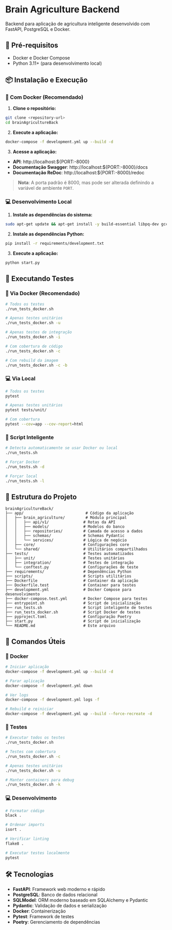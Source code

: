 # Brain Agriculture Backend

Backend para aplicação de agricultura inteligente desenvolvido com FastAPI, PostgreSQL e Docker.

## 🚀 Pré-requisitos

- Docker e Docker Compose
- Python 3.11+ (para desenvolvimento local)

## 📦 Instalação e Execução

### 🐳 Com Docker (Recomendado)

1. **Clone o repositório:**

```bash
git clone <repository-url>
cd brainAgricultureBack
```

2. **Execute a aplicação:**

```bash
docker-compose -f development.yml up --build -d
```

3. **Acesse a aplicação:**

- **API**: http://localhost:${PORT:-8000}
- **Documentação Swagger**: http://localhost:${PORT:-8000}/docs
- **Documentação ReDoc**: http://localhost:${PORT:-8000}/redoc

> **Nota**: A porta padrão é 8000, mas pode ser alterada definindo a variável de ambiente `PORT`.

### 💻 Desenvolvimento Local

1. **Instale as dependências do sistema:**

```bash
sudo apt-get update && apt-get install -y build-essential libpq-dev gcc
```

2. **Instale as dependências Python:**

```bash
pip install -r requirements/development.txt
```

3. **Execute a aplicação:**

```bash
python start.py
```

## 🧪 Executando Testes

### 🐳 Via Docker (Recomendado)

```bash
# Todos os testes
./run_tests_docker.sh

# Apenas testes unitários
./run_tests_docker.sh -u

# Apenas testes de integração
./run_tests_docker.sh -i

# Com cobertura de código
./run_tests_docker.sh -c

# Com rebuild da imagem
./run_tests_docker.sh -c -b
```

### 💻 Via Local

```bash
# Todos os testes
pytest

# Apenas testes unitários
pytest tests/unit/

# Com cobertura
pytest --cov=app --cov-report=html
```

### 🔧 Script Inteligente

```bash
# Detecta automaticamente se usar Docker ou local
./run_tests.sh

# Forçar Docker
./run_tests.sh -d

# Forçar local
./run_tests.sh -l
```

## 📁 Estrutura do Projeto

```
brainAgricultureBack/
├── app/                           # Código da aplicação
│   ├── brain_agriculture/         # Módulo principal
│   │   ├── api/v1/               # Rotas da API
│   │   ├── models/               # Modelos do banco
│   │   ├── repositories/         # Camada de acesso a dados
│   │   ├── schemas/              # Schemas Pydantic
│   │   └── services/             # Lógica de negócio
│   ├── core/                     # Configurações core
│   └── shared/                   # Utilitários compartilhados
├── tests/                        # Testes automatizados
│   ├── unit/                     # Testes unitários
│   ├── integration/              # Testes de integração
│   └── conftest.py               # Configurações de teste
├── requirements/                 # Dependências Python
├── scripts/                      # Scripts utilitários
├── Dockerfile                    # Container da aplicação
├── Dockerfile.test               # Container para testes
├── development.yml               # Docker Compose para desenvolvimento
├── docker-compose.test.yml       # Docker Compose para testes
├── entrypoint.sh                 # Script de inicialização
├── run_tests.sh                  # Script inteligente de testes
├── run_tests_docker.sh           # Script Docker de testes
├── pyproject.toml                # Configuração Poetry
├── start.py                      # Script de inicialização
└── README.md                     # Este arquivo
```

## 🔧 Comandos Úteis

### 🐳 Docker

```bash
# Iniciar aplicação
docker-compose -f development.yml up --build -d

# Parar aplicação
docker-compose -f development.yml down

# Ver logs
docker-compose -f development.yml logs -f

# Rebuild e reiniciar
docker-compose -f development.yml up --build --force-recreate -d
```

### 🧪 Testes

```bash
# Executar todos os testes
./run_tests_docker.sh

# Testes com cobertura
./run_tests_docker.sh -c

# Apenas testes unitários
./run_tests_docker.sh -u

# Manter containers para debug
./run_tests_docker.sh -k
```

### 💻 Desenvolvimento

```bash
# Formatar código
black .

# Ordenar imports
isort .

# Verificar linting
flake8 .

# Executar testes localmente
pytest
```

## 🛠️ Tecnologias

- **FastAPI**: Framework web moderno e rápido
- **PostgreSQL**: Banco de dados relacional
- **SQLModel**: ORM moderno baseado em SQLAlchemy e Pydantic
- **Pydantic**: Validação de dados e serialização
- **Docker**: Containerização
- **Pytest**: Framework de testes
- **Poetry**: Gerenciamento de dependências
